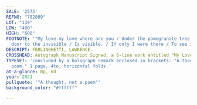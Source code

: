 ```yaml
---
SALE: '2573'
REFNO: "782809"
LOT: "139"
LOW: "400"
HIGH: "600"
FOOTNOTE: '"My love my love where are you / Under the pomegranate tree / Where the
  door to the invisible / Is visible. / If only I were there / To see it."'
DESCRIPT: FERLINGHETTI, LAWRENCE.
CROSSHEAD: Autograph Manuscript Signed, a 6-line work entitled "My Love,"
TYPESET: 'concluded by a holograph remark enclosed in brackets: "A thought, not a
  poem." 1 page, 4to; horizontal folds.'
at-a-glance: Np, nd
year: 2021
pullquote: '"A thought, not a poem"'
background_color: "#ffffff"

---
```


